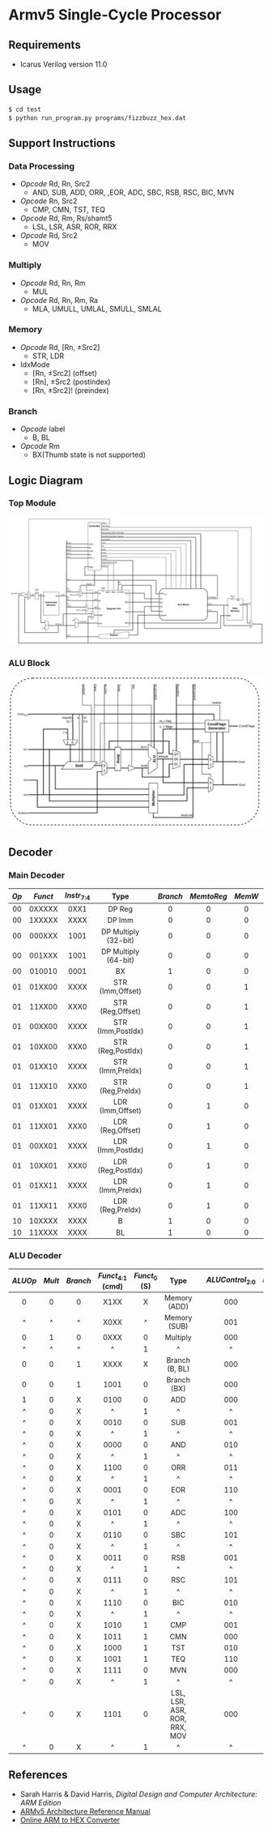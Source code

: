 # Armv5 Single-Cycle Processor

## Requirements

* Icarus Verilog version 11.0

## Usage

```bash
$ cd test
$ python run_program.py programs/fizzbuzz_hex.dat
```

## Support Instructions

### Data Processing

* *Opcode* Rd, Rn, Src2
  * AND, SUB, ADD, ORR, ,EOR, ADC, SBC, RSB, RSC, BIC, MVN
* *Opcode* Rn, Src2
  * CMP, CMN, TST, TEQ
* *Opcode* Rd, Rm, Rs/shamt5
  * LSL, LSR, ASR, ROR, RRX
* *Opcode* Rd, Src2
  * MOV

### Multiply

* *Opcode* Rd, Rn, Rm
  * MUL
* *Opcode* Rd, Rn, Rm, Ra
  * MLA, UMULL, UMLAL, SMULL, SMLAL

### Memory

* *Opcode* Rd, [Rn, &plusmn;Src2]
  * STR, LDR
* IdxMode
  * [Rn, &plusmn;Src2] (offset)
  * [Rn], &plusmn;Src2 (postindex)
  * [Rn, &plusmn;Src2]! (preindex)

### Branch

* *Opcode* label
  * B, BL
* *Opcode* Rm
  * BX(Thumb state is not supported)

## Logic Diagram

### Top Module

![arm_cpu_diagram](./asset/arm_cpu_diagram.drawio.png "arm_cpu_diagram")

### ALU Block

![alu_block](./asset/alu_block.drawio.png "alu_block")

## Decoder

### Main Decoder

| *Op*  | *Funct* | *Instr*<sub>7:4</sub> |         Type         |     | *Branch* | *MemtoReg* | *MemW* | *ALUSrc* | *ImmSrc* | *RegW3* | *RegW1(BaseReg)* | *RegSrc* | *ALUOp* | *PostIndex* | *Mult* |
| :---: | :-----: | :-------------------: | :------------------: | --- | :------: | :--------: | :----: | :------: | :------: | :-----: | :--------------: | :------: | :-----: | :---------: | :----: |
|  00   | 0XXXXX  |         0XX1          |        DP Reg        |     |    0     |     0      |   0    |    0     |    XX    |    1    |        0         |    00    |    1    |      0      |   0    |
|  00   | 1XXXXX  |         XXXX          |        DP Imm        |     |    0     |     0      |   0    |    1     |    00    |    1    |        0         |    00    |    1    |      0      |   0    |
|  00   | 000XXX  |         1001          | DP Multiply (32-bit) |     |    0     |     0      |   0    |    0     |    XX    |    0    |        1         |    00    |    0    |      0      |   1    |
|  00   | 001XXX  |         1001          | DP Multiply (64-bit) |     |    0     |     0      |   0    |    0     |    XX    |    1    |        1         |    00    |    0    |      0      |   1    |
|  00   | 010010  |         0001          |          BX          |     |    1     |     0      |   0    |    0     |    XX    |    0    |        0         |    00    |    0    |      0      |   0    |
|  01   | 01XX00  |         XXXX          |   STR (Imm,Offset)   |     |    0     |     0      |   1    |    1     |    01    |    0    |        0         |    00    |    0    |      0      |   0    |
|  01   | 11XX00  |         XXX0          |   STR (Reg,Offset)   |     |    0     |     0      |   1    |    0     |    01    |    0    |        0         |    00    |    0    |      0      |   0    |
|  01   | 00XX00  |         XXXX          |  STR (Imm,PostIdx)   |     |    0     |     0      |   1    |    1     |    01    |    0    |        1         |    00    |    0    |      1      |   0    |
|  01   | 10XX00  |         XXX0          |  STR (Reg,PostIdx)   |     |    0     |     0      |   1    |    0     |    01    |    0    |        1         |    00    |    0    |      1      |   0    |
|  01   | 01XX10  |         XXXX          |   STR (Imm,PreIdx)   |     |    0     |     0      |   1    |    1     |    01    |    0    |        1         |    00    |    0    |      0      |   0    |
|  01   | 11XX10  |         XXX0          |   STR (Reg,PreIdx)   |     |    0     |     0      |   1    |    0     |    01    |    0    |        1         |    00    |    0    |      0      |   0    |
|  01   | 01XX01  |         XXXX          |   LDR (Imm,Offset)   |     |    0     |     1      |   0    |    1     |    01    |    1    |        0         |    00    |    0    |      0      |   0    |
|  01   | 11XX01  |         XXX0          |   LDR (Reg,Offset)   |     |    0     |     1      |   0    |    0     |    01    |    1    |        0         |    00    |    0    |      0      |   0    |
|  01   | 00XX01  |         XXXX          |  LDR (Imm,PostIdx)   |     |    0     |     1      |   0    |    1     |    01    |    1    |        1         |    00    |    0    |      1      |   0    |
|  01   | 10XX01  |         XXX0          |  LDR (Reg,PostIdx)   |     |    0     |     1      |   0    |    0     |    01    |    1    |        1         |    00    |    0    |      1      |   0    |
|  01   | 01XX11  |         XXXX          |   LDR (Imm,PreIdx)   |     |    0     |     1      |   0    |    1     |    01    |    1    |        1         |    00    |    0    |      0      |   0    |
|  01   | 11XX11  |         XXX0          |   LDR (Reg,PreIdx)   |     |    0     |     1      |   0    |    0     |    01    |    1    |        1         |    00    |    0    |      0      |   0    |
|  10   | 10XXXX  |         XXXX          |          B           |     |    1     |     0      |   0    |    1     |    10    |    0    |        0         |    01    |    0    |      0      |   0    |
|  10   | 11XXXX  |         XXXX          |          BL          |     |    1     |     0      |   0    |    1     |    10    |    1    |        0         |    11    |    0    |      0      |   0    |

### ALU Decoder

| *ALUOp* | *Mult* | *Branch* | *Funct*<sub>4:1</sub> (cmd) | *Funct*<sub>0</sub> (S) |             Type             |     | *ALUControl*<sub>2:0</sub> | *FlagW*<sub>1:0</sub> | *NoWrite* | *NotAlu* | *NotShift* | *Swap* | *Inv* |
| :-----: | :----: | :------: | :-------------------------: | :---------------------: | :--------------------------: | --- | :------------------------: | :-------------------: | :-------: | :------: | :--------: | :----: | :---: |
|    0    |   0    |    0     |            X1XX             |            X            |         Memory (ADD)         |     |            000             |          00           |     0     |    0     |     0      |   0    |   0   |
|    ^    |   ^    |    ^     |            X0XX             |            ^            |         Memory (SUB)         |     |            001             |          00           |     0     |    0     |     0      |   0    |   0   |
|    0    |   1    |    0     |            0XXX             |            0            |           Multiply           |     |            000             |          00           |     0     |    0     |     0      |   0    |   0   |
|    ^    |   ^    |    ^     |              ^              |            1            |              ^               |     |             ^              |          01           |     0     |    0     |     0      |   0    |   0   |
|    0    |   0    |    1     |            XXXX             |            X            |        Branch (B, BL)        |     |            000             |          00           |     0     |    0     |     0      |   0    |   0   |
|    0    |   0    |    1     |            1001             |            0            |         Branch (BX)          |     |            000             |          00           |     0     |    1     |     1      |   0    |   0   |
|    1    |   0    |    X     |            0100             |            0            |             ADD              |     |            000             |          00           |     0     |    0     |     0      |   0    |   0   |
|    ^    |   0    |    X     |              ^              |            1            |              ^               |     |             ^              |          11           |     0     |    0     |     0      |   0    |   0   |
|    ^    |   0    |    X     |            0010             |            0            |             SUB              |     |            001             |          00           |     0     |    0     |     0      |   0    |   0   |
|    ^    |   0    |    X     |              ^              |            1            |              ^               |     |             ^              |          11           |     0     |    0     |     0      |   0    |   0   |
|    ^    |   0    |    X     |            0000             |            0            |             AND              |     |            010             |          00           |     0     |    0     |     0      |   0    |   0   |
|    ^    |   0    |    X     |              ^              |            1            |              ^               |     |             ^              |          10           |     0     |    0     |     0      |   0    |   0   |
|    ^    |   0    |    X     |            1100             |            0            |             ORR              |     |            011             |          00           |     0     |    0     |     0      |   0    |   0   |
|    ^    |   0    |    X     |              ^              |            1            |              ^               |     |             ^              |          10           |     0     |    0     |     0      |   0    |   0   |
|    ^    |   0    |    X     |            0001             |            0            |             EOR              |     |            110             |          00           |     0     |    0     |     0      |   0    |   0   |
|    ^    |   0    |    X     |              ^              |            1            |              ^               |     |             ^              |          10           |     0     |    0     |     0      |   0    |   0   |
|    ^    |   0    |    X     |            0101             |            0            |             ADC              |     |            100             |          00           |     0     |    0     |     0      |   0    |   0   |
|    ^    |   0    |    X     |              ^              |            1            |              ^               |     |             ^              |          11           |     0     |    0     |     0      |   0    |   0   |
|    ^    |   0    |    X     |            0110             |            0            |             SBC              |     |            101             |          00           |     0     |    0     |     0      |   0    |   0   |
|    ^    |   0    |    X     |              ^              |            1            |              ^               |     |             ^              |          11           |     0     |    0     |     0      |   0    |   0   |
|    ^    |   0    |    X     |            0011             |            0            |             RSB              |     |            001             |          00           |     0     |    0     |     0      |   1    |   0   |
|    ^    |   0    |    X     |              ^              |            1            |              ^               |     |             ^              |          11           |     0     |    0     |     0      |   1    |   0   |
|    ^    |   0    |    X     |            0111             |            0            |             RSC              |     |            101             |          00           |     0     |    0     |     0      |   1    |   0   |
|    ^    |   0    |    X     |              ^              |            1            |              ^               |     |             ^              |          11           |     0     |    0     |     0      |   1    |   0   |
|    ^    |   0    |    X     |            1110             |            0            |             BIC              |     |            010             |          00           |     0     |    0     |     0      |   0    |   1   |
|    ^    |   0    |    X     |              ^              |            1            |              ^               |     |             ^              |          10           |     0     |    0     |     0      |   0    |   1   |
|    ^    |   0    |    X     |            1010             |            1            |             CMP              |     |            001             |          11           |     1     |    0     |     0      |   0    |   0   |
|    ^    |   0    |    X     |            1011             |            1            |             CMN              |     |            000             |          11           |     1     |    0     |     0      |   0    |   0   |
|    ^    |   0    |    X     |            1000             |            1            |             TST              |     |            010             |          10           |     1     |    0     |     0      |   0    |   0   |
|    ^    |   0    |    X     |            1001             |            1            |             TEQ              |     |            110             |          10           |     1     |    0     |     0      |   0    |   0   |
|    ^    |   0    |    X     |            1111             |            0            |             MVN              |     |            000             |          00           |     0     |    1     |     0      |   0    |   1   |
|    ^    |   0    |    X     |              ^              |            1            |              ^               |     |             ^              |          10           |     0     |    1     |     0      |   0    |   0   |
|    ^    |   0    |    X     |            1101             |            0            | LSL, LSR, ASR, ROR, RRX, MOV |     |            000             |          00           |     0     |    1     |     0      |   0    |   0   |
|    ^    |   0    |    X     |              ^              |            1            |              ^               |     |             ^              |          10           |     0     |    1     |     0      |   0    |   0   |


## References

* Sarah Harris & David Harris, *Digital Design and Computer Architecture: ARM Edition*
* [ARMv5 Architecture Reference Manual](https://developer.arm.com/documentation/ddi0100/i)
* [Online ARM to HEX Converter](https://armconverter.com/)
